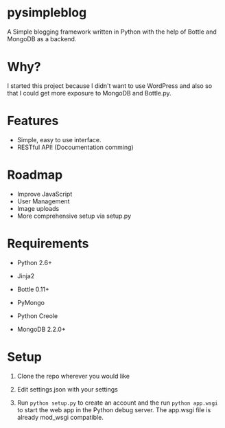 pysimpleblog
============

A Simple blogging framework written in Python with the help of Bottle and MongoDB as a backend.

Why?
===

I started this project because I didn't want to use WordPress and also so that I could get more exposure to MongoDB and Bottle.py.

Features
========

* Simple, easy to use interface.
* RESTful API! (Docoumentation comming)


Roadmap
=======

* Improve JavaScript
* User Management
* Image uploads
* More comprehensive setup via setup.py

Requirements
============

* Python 2.6+
* Jinja2
* Bottle 0.11+
* PyMongo
* Python Creole


* MongoDB 2.2.0+

Setup
=====

1. Clone the repo wherever you would like

2. Edit settings.json with your settings

3. Run `python setup.py` to create an account and the run `python app.wsgi` to start the web app in the Python debug server. The app.wsgi file is already mod_wsgi compatible.
